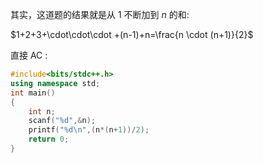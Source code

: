 其实，这道题的结果就是从 1 不断加到 $n$ 的和:

$1+2+3+\cdot\cdot\cdot +(n-1)+n=\frac{n \cdot (n+1)}{2}$

直接 AC :

```cpp
#include<bits/stdc++.h>
using namespace std;
int main()
{
	int n;
	scanf("%d",&n);
	printf("%d\n",(n*(n+1))/2);
    return 0;
}
```
